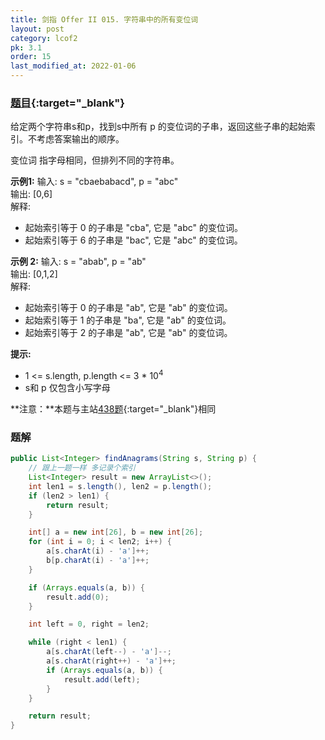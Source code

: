 ```yaml
---
title: 剑指 Offer II 015. 字符串中的所有变位词
layout: post
category: lcof2
pk: 3.1
order: 15
last_modified_at: 2022-01-06
---
```


### [题目](https://leetcode.cn/problems/VabMRr/){:target="_blank"}

给定两个字符串s和p，找到s中所有 p 的变位词的子串，返回这些子串的起始索引。不考虑答案输出的顺序。

变位词 指字母相同，但排列不同的字符串。

**示例1:**
输入: s = "cbaebabacd", p = "abc"  
输出: [0,6]  
解释:  
- 起始索引等于 0 的子串是 "cba", 它是 "abc" 的变位词。
- 起始索引等于 6 的子串是 "bac", 它是 "abc" 的变位词。

**示例 2:**
输入: s = "abab", p = "ab"  
输出: [0,1,2]  
解释:  
- 起始索引等于 0 的子串是 "ab", 它是 "ab" 的变位词。
- 起始索引等于 1 的子串是 "ba", 它是 "ab" 的变位词。
- 起始索引等于 2 的子串是 "ab", 它是 "ab" 的变位词。

**提示:**
- 1 <= s.length, p.length <= 3 * 10<sup>4</sup>
- s和 p 仅包含小写字母

**注意：**本题与主站[438题](https://leetcode.cn/problems/find-all-anagrams-in-a-string/){:target="_blank"}相同

### 题解

```java
public List<Integer> findAnagrams(String s, String p) {
    // 跟上一题一样 多记录个索引
    List<Integer> result = new ArrayList<>();
    int len1 = s.length(), len2 = p.length();
    if (len2 > len1) {
        return result;
    }

    int[] a = new int[26], b = new int[26];
    for (int i = 0; i < len2; i++) {
        a[s.charAt(i) - 'a']++;
        b[p.charAt(i) - 'a']++;
    }

    if (Arrays.equals(a, b)) {
        result.add(0);
    }

    int left = 0, right = len2;

    while (right < len1) {
        a[s.charAt(left--) - 'a']--;
        a[s.charAt(right++) - 'a']++;
        if (Arrays.equals(a, b)) {
            result.add(left);
        }
    }

    return result;
}
```